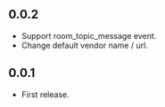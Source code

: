 ## 0.0.2
* Support room_topic_message event.
* Change default vendor name / url.

## 0.0.1

* First release.
